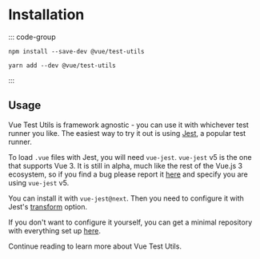 # Installation

::: code-group

```shell [npm]
npm install --save-dev @vue/test-utils
```

```shell [yarn]
yarn add --dev @vue/test-utils
```

:::

## Usage

Vue Test Utils is framework agnostic - you can use it with whichever test runner you like. The easiest way to try it out is using [Jest](https://jestjs.io/), a popular test runner.

To load `.vue` files with Jest, you will need `vue-jest`. `vue-jest` v5 is the one that supports Vue 3. It is still in alpha, much like the rest of the Vue.js 3 ecosystem, so if you find a bug please report it [here](https://github.com/vuejs/vue-jest/) and specify you are using `vue-jest` v5.

You can install it with `vue-jest@next`. Then you need to configure it with Jest's [transform](https://jestjs.io/docs/en/configuration#transform-objectstring-pathtotransformer--pathtotransformer-object) option.

If you don't want to configure it yourself, you can get a minimal repository with everything set up [here](https://github.com/lmiller1990/vtu-next-demo).

Continue reading to learn more about Vue Test Utils.

